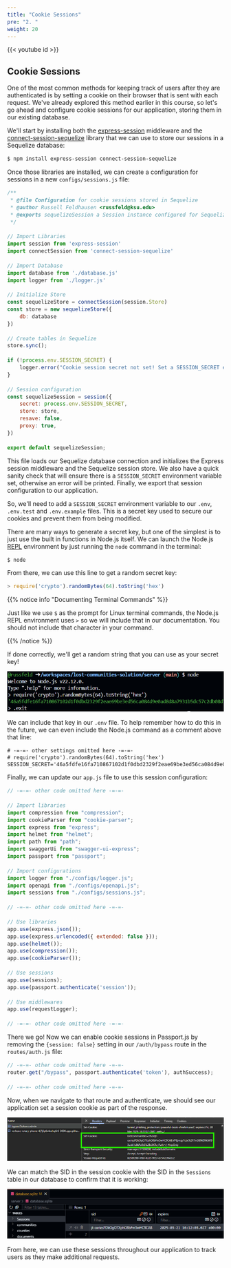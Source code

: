 ```yaml
---
title: "Cookie Sessions"
pre: "2. "
weight: 20
---
```


{{< youtube id >}}

## Cookie Sessions

One of the most common methods for keeping track of users after they are authenticated is by setting a cookie on their browser that is sent with each request. We've already explored this method earlier in this course, so let's go ahead and configure cookie sessions for our application, storing them in our existing database.

We'll start by installing both the [express-session](https://www.npmjs.com/package/express-session) middleware and the [connect-session-sequelize](https://www.npmjs.com/package/connect-session-sequelize) library that we can use to store our sessions in a Sequelize database:

```bash {title="terminal"}
$ npm install express-session connect-session-sequelize
```

Once those libraries are installed, we can create a configuration for sessions in a new `configs/sessions.js` file:

```js {title="configs/sessions.js"}
/**
 * @file Configuration for cookie sessions stored in Sequelize
 * @author Russell Feldhausen <russfeld@ksu.edu>
 * @exports sequelizeSession a Session instance configured for Sequelize
 */

// Import Libraries
import session from 'express-session'
import connectSession from 'connect-session-sequelize'

// Import Database
import database from './database.js'
import logger from './logger.js'

// Initialize Store
const sequelizeStore = connectSession(session.Store)
const store = new sequelizeStore({
    db: database
})

// Create tables in Sequelize
store.sync();

if (!process.env.SESSION_SECRET) {
    logger.error("Cookie session secret not set! Set a SESSION_SECRET environment variable.")
}

// Session configuration
const sequelizeSession = session({
    secret: process.env.SESSION_SECRET,
    store: store, 
    resave: false,
    proxy: true,
})

export default sequelizeSession;
```

This file loads our Sequelize database connection and initializes the Express session middleware and the Sequelize session store. We also have a quick sanity check that will ensure there is a `SESSION_SECRET` environment variable set, otherwise an error will be printed. Finally, we export that session configuration to our application.

So, we'll need to add a `SESSION_SECRET` environment variable to our `.env`, `.env.test` and `.env.example` files. This is a secret key used to secure our cookies and prevent them from being modified. 

There are many ways to generate a secret key, but one of the simplest is to just use the built in functions in Node.js itself. We can launch the Node.js [REPL](https://nodejs.org/en/learn/command-line/how-to-use-the-nodejs-repl) environment by just running the `node` command in the terminal:

```bash {title="terminal"}
$ node
```

From there, we can use this line to get a random secret key:

```js {title="node"}
> require('crypto').randomBytes(64).toString('hex')
```

{{% notice info "Documenting Terminal Commands" %}}

Just like we use `$` as the prompt for Linux terminal commands, the Node.js REPL environment uses `>` so we will include that in our documentation. You should not include that character in your command.

{{% /notice %}}

If done correctly, we'll get a random string that you can use as your secret key!

![Secret Key](/images/examples/04/auth_3.png)

We can include that key in our `.env` file. To help remember how to do this in the future, we can even include the Node.js command as a comment above that line:

```env {title=".env"}
# -=-=- other settings omitted here -=-=-
# require('crypto').randomBytes(64).toString('hex')
SESSION_SECRET='46a5fdfe16fa710867102d1f0dbd2329f2eae69be3ed56ca084d9e0ad....'
```

Finally, we can update our `app.js` file to use this session configuration:

```js {title="app.js" hl_lines="10 15 26-28"}
// -=-=- other code omitted here -=-=-

// Import libraries
import compression from "compression";
import cookieParser from "cookie-parser";
import express from "express";
import helmet from "helmet";
import path from "path";
import swaggerUi from "swagger-ui-express";
import passport from "passport";

// Import configurations
import logger from "./configs/logger.js";
import openapi from "./configs/openapi.js";
import sessions from "./configs/sessions.js";

// -=-=- other code omitted here -=-=-

// Use libraries
app.use(express.json());
app.use(express.urlencoded({ extended: false }));
app.use(helmet());
app.use(compression());
app.use(cookieParser());

// Use sessions
app.use(sessions);
app.use(passport.authenticate('session'));

// Use middlewares
app.use(requestLogger);

// -=-=- other code omitted here -=-=-
```

There we go! Now we can enable cookie sessions in Passport.js by removing the `{session: false}` setting in our `/auth/bypass` route in the `routes/auth.js` file:

```js {title="routes/auth.js"}
// -=-=- other code omitted here -=-=-
router.get("/bypass", passport.authenticate('token'), authSuccess);

// -=-=- other code omitted here -=-=-
```

Now, when we navigate to that route and authenticate, we should see our application set a session cookie as part of the response.

![Cookie Session](/images/examples/04/auth_7.png)

We can match the SID in the session cookie with the SID in the `Sessions` table in our database to confirm that it is working:

![Cookie Session in Database](/images/examples/04/auth_8.png)

From here, we can use these sessions throughout our application to track users as they make additional requests.